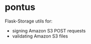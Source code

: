 pontus
======

Flask-Storage utils for:
- signing Amazon S3 POST requests
- validating Amazon S3 files
